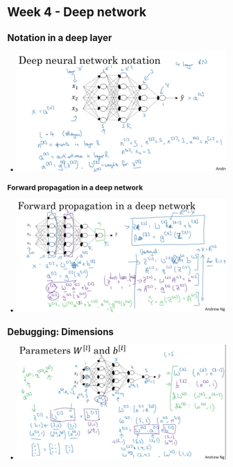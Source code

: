 # Week 4 - Deep network

## Notation in a deep layer

- ![img](https://github.com/chriseal/deep_learning_ai/blob/master/week4/deep_nn_notation.png)

### Forward propagation in a deep network

- ![img](https://github.com/chriseal/deep_learning_ai/blob/master/week4/forward_prop_deep.png)

## Debugging: Dimensions

- ![img](https://github.com/chriseal/deep_learning_ai/blob/master/week4/dimensions_one_training_example.png)
